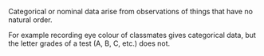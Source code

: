 Categorical or nominal data arise from observations of things that have
no natural order.

For example recording eye colour of classmates gives categorical data,
but the letter grades of a test (A, B, C, etc.) does not.
